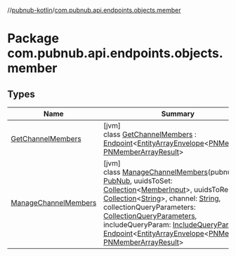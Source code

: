 //[pubnub-kotlin](../../index.md)/[com.pubnub.api.endpoints.objects.member](index.md)

# Package com.pubnub.api.endpoints.objects.member

## Types

| Name | Summary |
|---|---|
| [GetChannelMembers](-get-channel-members/index.md) | [jvm]<br>class [GetChannelMembers](-get-channel-members/index.md) : [Endpoint](../com.pubnub.api/-endpoint/index.md)&lt;[EntityArrayEnvelope](../com.pubnub.api.models.server.objects_api/-entity-array-envelope/index.md)&lt;[PNMember](../com.pubnub.api.models.consumer.objects.member/-p-n-member/index.md)&gt;, [PNMemberArrayResult](../com.pubnub.api.models.consumer.objects.member/-p-n-member-array-result/index.md)&gt; |
| [ManageChannelMembers](-manage-channel-members/index.md) | [jvm]<br>class [ManageChannelMembers](-manage-channel-members/index.md)(pubnub: [PubNub](../com.pubnub.api/-pub-nub/index.md), uuidsToSet: [Collection](https://kotlinlang.org/api/latest/jvm/stdlib/kotlin.collections/-collection/index.html)&lt;[MemberInput](../com.pubnub.api.models.consumer.objects.member/-member-input/index.md)&gt;, uuidsToRemove: [Collection](https://kotlinlang.org/api/latest/jvm/stdlib/kotlin.collections/-collection/index.html)&lt;[String](https://kotlinlang.org/api/latest/jvm/stdlib/kotlin/-string/index.html)&gt;, channel: [String](https://kotlinlang.org/api/latest/jvm/stdlib/kotlin/-string/index.html), collectionQueryParameters: [CollectionQueryParameters](../com.pubnub.api.endpoints.objects.internal/-collection-query-parameters/index.md), includeQueryParam: [IncludeQueryParam](../com.pubnub.api.endpoints.objects.internal/-include-query-param/index.md)) : [Endpoint](../com.pubnub.api/-endpoint/index.md)&lt;[EntityArrayEnvelope](../com.pubnub.api.models.server.objects_api/-entity-array-envelope/index.md)&lt;[PNMember](../com.pubnub.api.models.consumer.objects.member/-p-n-member/index.md)&gt;, [PNMemberArrayResult](../com.pubnub.api.models.consumer.objects.member/-p-n-member-array-result/index.md)&gt; |
